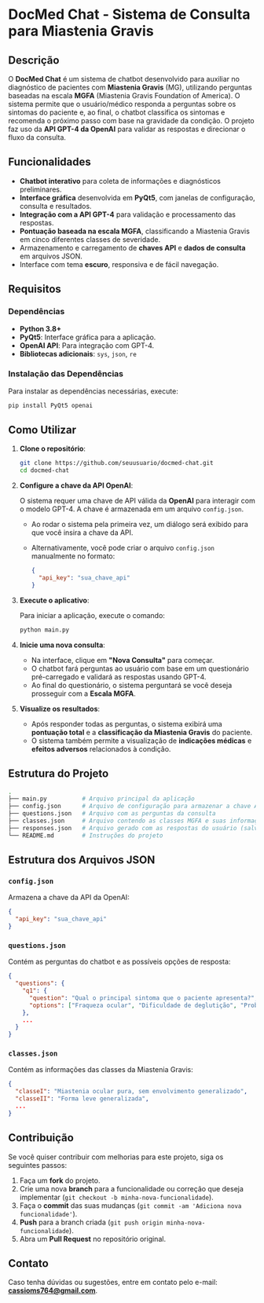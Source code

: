 
# DocMed Chat - Sistema de Consulta para Miastenia Gravis

## Descrição

O **DocMed Chat** é um sistema de chatbot desenvolvido para auxiliar no diagnóstico de pacientes com **Miastenia Gravis** (MG), utilizando perguntas baseadas na escala **MGFA** (Miastenia Gravis Foundation of America). O sistema permite que o usuário/médico responda a perguntas sobre os sintomas do paciente e, ao final, o chatbot classifica os sintomas e recomenda o próximo passo com base na gravidade da condição. O projeto faz uso da **API GPT-4 da OpenAI** para validar as respostas e direcionar o fluxo da consulta.

## Funcionalidades

- **Chatbot interativo** para coleta de informações e diagnósticos preliminares.
- **Interface gráfica** desenvolvida em **PyQt5**, com janelas de configuração, consulta e resultados.
- **Integração com a API GPT-4** para validação e processamento das respostas.
- **Pontuação baseada na escala MGFA**, classificando a Miastenia Gravis em cinco diferentes classes de severidade.
- Armazenamento e carregamento de **chaves API** e **dados de consulta** em arquivos JSON.
- Interface com tema **escuro**, responsiva e de fácil navegação.

## Requisitos

### Dependências

- **Python 3.8+**
- **PyQt5**: Interface gráfica para a aplicação.
- **OpenAI API**: Para integração com GPT-4.
- **Bibliotecas adicionais**: `sys`, `json`, `re`

### Instalação das Dependências

Para instalar as dependências necessárias, execute:

```bash
pip install PyQt5 openai
```

## Como Utilizar

1. **Clone o repositório**:

   ```bash
   git clone https://github.com/seuusuario/docmed-chat.git
   cd docmed-chat
   ```

2. **Configure a chave da API OpenAI**:
   
   O sistema requer uma chave de API válida da **OpenAI** para interagir com o modelo GPT-4. A chave é armazenada em um arquivo `config.json`.

   - Ao rodar o sistema pela primeira vez, um diálogo será exibido para que você insira a chave da API. 
   - Alternativamente, você pode criar o arquivo `config.json` manualmente no formato:

     ```json
     {
       "api_key": "sua_chave_api"
     }
     ```

3. **Execute o aplicativo**:

   Para iniciar a aplicação, execute o comando:

   ```bash
   python main.py
   ```

4. **Inicie uma nova consulta**:

   - Na interface, clique em **"Nova Consulta"** para começar.
   - O chatbot fará perguntas ao usuário com base em um questionário pré-carregado e validará as respostas usando GPT-4.
   - Ao final do questionário, o sistema perguntará se você deseja prosseguir com a **Escala MGFA**.

5. **Visualize os resultados**:

   - Após responder todas as perguntas, o sistema exibirá uma **pontuação total** e a **classificação da Miastenia Gravis** do paciente.
   - O sistema também permite a visualização de **indicações médicas** e **efeitos adversos** relacionados à condição.

## Estrutura do Projeto

```bash
.
├── main.py          # Arquivo principal da aplicação
├── config.json      # Arquivo de configuração para armazenar a chave API (gerado automaticamente)
├── questions.json   # Arquivo com as perguntas da consulta
├── classes.json     # Arquivo contendo as classes MGFA e suas informações
├── responses.json   # Arquivo gerado com as respostas do usuário (salvo após a consulta)
└── README.md        # Instruções do projeto
```

## Estrutura dos Arquivos JSON

### `config.json`

Armazena a chave da API da OpenAI:

```json
{
  "api_key": "sua_chave_api"
}
```

### `questions.json`

Contém as perguntas do chatbot e as possíveis opções de resposta:

```json
{
  "questions": {
    "q1": {
      "question": "Qual o principal sintoma que o paciente apresenta?",
      "options": ["Fraqueza ocular", "Dificuldade de deglutição", "Problemas respiratórios"]
    },
    ...
  }
}
```

### `classes.json`

Contém as informações das classes da Miastenia Gravis:

```json
{
  "classeI": "Miastenia ocular pura, sem envolvimento generalizado",
  "classeII": "Forma leve generalizada",
  ...
}
```

## Contribuição

Se você quiser contribuir com melhorias para este projeto, siga os seguintes passos:

1. Faça um **fork** do projeto.
2. Crie uma nova **branch** para a funcionalidade ou correção que deseja implementar (`git checkout -b minha-nova-funcionalidade`).
3. Faça o **commit** das suas mudanças (`git commit -am 'Adiciona nova funcionalidade'`).
4. **Push** para a branch criada (`git push origin minha-nova-funcionalidade`).
5. Abra um **Pull Request** no repositório original.


## Contato

Caso tenha dúvidas ou sugestões, entre em contato pelo e-mail: **cassioms764@gmail.com**.
